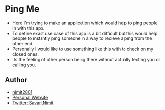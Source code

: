 # Ping Me
- Here I'm trying to make an application which would help to ping people in with this app.
- To define exact use case of this app is a bit difficult but this would help people to instantly ping 
someone in a way to recieve a ping from the other end.
- Personally I would like to use something like this with to check on my closed ones.
- Its the feeling of other person being there without actually texting you or calling you.

## Author
- [nimit2801](https://github.com/nimit2801)
- [Personal Website](https://nimitsavant.me)
- [Twitter: SavantNimit](twitter.com/savantNimit)
